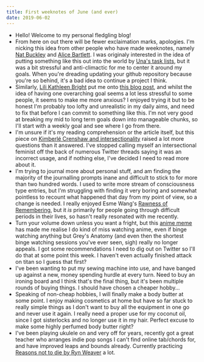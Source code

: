 ```yaml
---
title: First weeknotes of June (and ever)
date: 2019-06-02
---
```


- Hello! Welcome to my personal fledgling blog!
- From here on out there will be fewer exclaimation marks, apologies. I'm nicking this idea from other people who have made weeknotes, namely [Nat Buckley](https://natbuckley.co.uk/blog/) and [Alice Bartlett](https://alicebartlett.co.uk/blog/weaknotes). I was originaly interested in the idea of putting something like this out into the world by [Una's task lists](https://github.com/una/personal-goals), but it was a bit stressful and anti-climactic for me to center it around my goals. When you're dreading updating your github repository because you're so behind, it's a bad idea to continue a project I think.
- Similarly, [Lili Kathleen Bright](http://brightlyk.com/) put me onto [this blog post](https://johnhenrymuller.com/today), and whilst the idea of having one overarching goal seems a lot less stressful to some people, it seems to make me more anxious? I enjoyed trying it but to be honest I'm probably too lofty and unrealistic in my daily aims, and need to fix that before I can commit to something like this. I'm not very good at breaking my mid to long term goals down into manageable chunks, so I'll start with a weekly goal and see where I go from there.
- I'm unsure if it's my reading comprehension or the article itself, but this piece on [Kimberlé Crenshaw and intersectionality](https://www.vox.com/the-highlight/2019/5/20/18542843/intersectionality-conservatism-law-race-gender-discrimination) raised a lot more questions than it answered. I've stopped calling myself an intersectional feminist off the back of numerous Twitter threads saying it was an incorrect usage, and if nothing else, I've decided I need to read more about it.
- I'm trying to journal more about personal stuff, and am finding the majority of the journalling prompts inane and difficult to stick to for more than two hundred words. I used to write more stream of consciousness type entries, but I'm struggling with finding it very boring and somewhat pointless to recount what happened that day from my point of view, so a change is needed. I really enjoyed Esme Wang's [Rawness of Remembering](https://esmewang.com/offerings/rawness-of-remembering/), but it _is_ primarily for people going through difficult periods in their lives, so hasn't really resonated with me recently.
- Turn your volume down unless you want a fright, but this [anime meme](https://www.youtube.com/watch?v=qtmAqOMiaHw) has made me realise I do kind of miss watching anime, even if binge watching anything but Grey's Anatomy (and even then the shortest binge watching sessions you've ever seen, sigh) really no longer appeals. I got some recommendations I need to dig out on Twitter so I'll do that at some point this week. I haven't even actually finished attack on titan so I guess that first?
- I've been wanting to put my sewing machine into use, and have banged up against a new, money spending hurdle at every turn. Need to buy an ironing board and I think that's the final thing, but it's been multiple rounds of buying things. I should have chosen a cheaper hobby...
- Speaking of non-cheap hobbies, I will finally make a body butter at some point. I enjoy making cosmetics at home but have so far stuck to really simple things as I don't want to buy all the equipment in one go and never use it again. I really need a proper use for my coconut oil, since I got sisterlocks and no longer use it in my hair. Perfect excuse to make some highly perfumed body butter right?
- I've been playing ukulele on and very off for years, recently got a great teacher who arranges indie pop songs I can't find online tab/chords for, and have improved leaps and bounds already. Currently practicing [Reasons not to die by Ryn Weaver](https://www.youtube.com/watch?v=AqqyENqRY-4) a lot.
